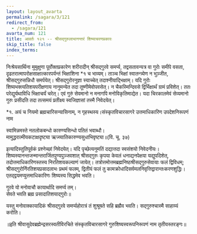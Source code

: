 ```yaml
---
layout: layout_avarta
permalink: /sagara/3/121
redirect_from:
  - /sagara/121
avarta_num: 121
title: आवर्तः १२१ -- श्रीसद्गुरुलाभानन्तरं शिष्याचरणप्रकारः
skip_title: false
index_terms: 
---
```


निःश्रेयसार्थिना मुमुक्षुणा पूर्वोक्तप्रकारेण शरीरादीन् श्रीसद्गुरवे समर्प्य, तद्वसतावन्यत्र वा गुरोः समीपे वसता, दृढतरात्मापरोक्षसाक्षात्कारपर्यन्तं भिक्षाशिना *१
च भाव्यम्। ताञ्च भिक्षां स्वातन्त्र्येण न भुञ्जीत, श्रीसद्गुरुसन्निधौ समर्पयेत्।
श्रीसद्गुरोरनुज्ञा स्याच्चेत् तदाश्नीयाद्भिक्षाम्। यदि गुरोः शिष्यभक्त्यतिशयपरीक्षणाय नानुमन्येत तदा तूष्णीमेवोपवसेत्। न चैकस्मिन्दिवसे द्विर्भिक्षार्थं
ग्रामं प्रविशेत्। ततः परेद्युर्यथाविधि भिक्षाचर्यं चरेत्। एवं गुरुं सेवमानो
न मनागपि मनोविकृतिमाद्येत। यदा चिरकालमेवं सेव्यमानो गुरुः प्रसीदति
तदा तत्समयं प्रतीक्ष्य स्वजिज्ञासां तस्मै निवेदयेत्।

<div class="footnote" markdown="1">
*१. अयं च नियमो ब्रह्मचारिसन्यासिनाम्, न गृहस्थस्य।संस्कृतविचारसागरे उत्तमाधिकारिण उपदेशनिरूपणं नाम
</div>

स्वामिन्नमस्ते नतलोकबन्धो कारुण्यसिन्धो पतितं भवाब्धौ।  
मामुद्धरात्मीयकटाक्षदृष्ट्या ऋज्व्यातिकारुण्यसुधाभिवृष्ट्या॥(वि. चू. ३७) 

इत्यादिस्तुतिपूर्वकं प्रश्नेच्छां निवेदयेत्। यदि पृच्छेत्यनुमतिं दद्यात्तदा
स्वसंशयो निवेदनीयः। शिष्यस्यानन्तजन्मान्तरार्जितपुण्यपुञ्जवशात् श्रीसद्गुरुः
कृपया केवलं धनाद्यनपेक्षया यद्युपदिशेत्, तदोत्तमाधिकारिणस्तस्य निरतिशयकल्याणं जायेत्। तत्रोत्तमोत्तमब्रह्मनिष्ठश्रीसद्गुरुसेवायाः फलं द्विविधम्; श्रीसद्गुरोर्निरतिशयप्रसादलाभः प्रथमं फलम्, द्वितीयं फलं तु कामक्रोधादिसर्वमलनिवृत्तिद्वारान्तःकरणशुद्धिः। एतद्द्वयमप्युत्तमाधिकारिणः शिष्यस्य सिद्धमेव भवति।

गुरवे यो मनोवाचौ कायार्थादि समर्प्य तम्।  
सेवते भवति ब्रह्म प्रसादातिशयाद्गुरोः॥

यस्तु मनोवाक्कायादिकं श्रीसद्गुरवे समर्प्यहोरात्रं तं शुश्रूषते सहि
ब्रह्मैव भवति। सद्गुरुश्चास्मै साहाय्यं करोति।

॥इति श्रीवासुदेवब्रह्मेन्द्रसरस्वतीविरचिते संस्कृतविचारसागरे
गुरुशिष्यस्वरूपनिरूपणं नाम तृतीयस्तरङ्गः॥
